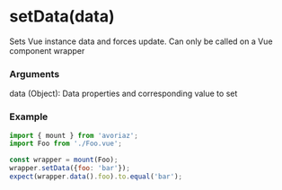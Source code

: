 # setData(data)

Sets Vue instance data and forces update. Can only be called on a Vue component wrapper

### Arguments

data (Object): Data properties and corresponding value to set

### Example

```js
import { mount } from 'avoriaz';
import Foo from './Foo.vue';

const wrapper = mount(Foo);
wrapper.setData({foo: 'bar'});
expect(wrapper.data().foo).to.equal('bar');
```
